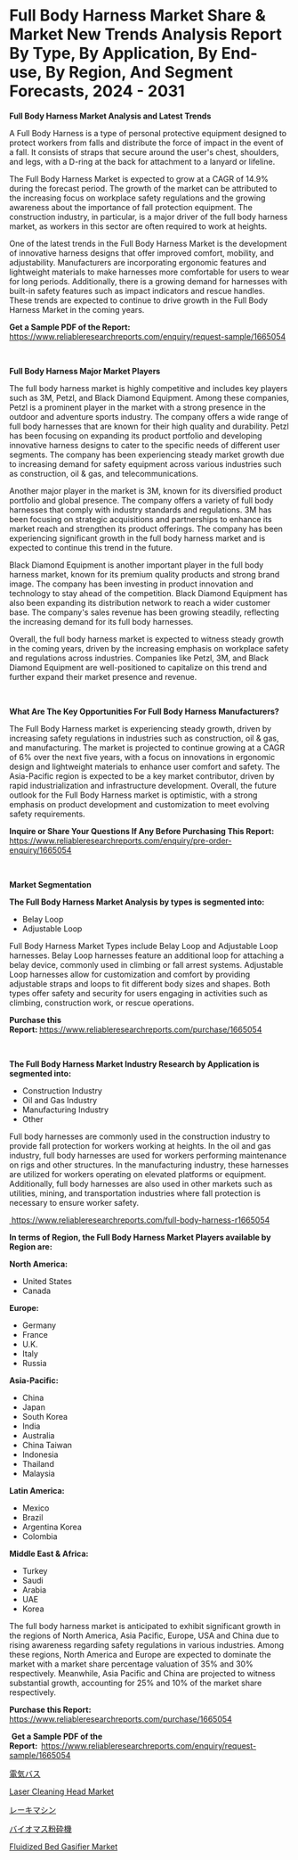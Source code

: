 <p><h1>Full Body Harness Market Share & Market New Trends Analysis Report By Type, By Application, By End-use, By Region, And Segment Forecasts, 2024 - 2031</h1></p><p><strong>Full Body Harness Market Analysis and Latest Trends</strong></p>
<p><p>A Full Body Harness is a type of personal protective equipment designed to protect workers from falls and distribute the force of impact in the event of a fall. It consists of straps that secure around the user's chest, shoulders, and legs, with a D-ring at the back for attachment to a lanyard or lifeline.</p><p>The Full Body Harness Market is expected to grow at a CAGR of 14.9% during the forecast period. The growth of the market can be attributed to the increasing focus on workplace safety regulations and the growing awareness about the importance of fall protection equipment. The construction industry, in particular, is a major driver of the full body harness market, as workers in this sector are often required to work at heights.</p><p>One of the latest trends in the Full Body Harness Market is the development of innovative harness designs that offer improved comfort, mobility, and adjustability. Manufacturers are incorporating ergonomic features and lightweight materials to make harnesses more comfortable for users to wear for long periods. Additionally, there is a growing demand for harnesses with built-in safety features such as impact indicators and rescue handles. These trends are expected to continue to drive growth in the Full Body Harness Market in the coming years.</p></p>
<p><strong>Get a Sample PDF of the Report:&nbsp;</strong> <a href="https://www.reliableresearchreports.com/enquiry/request-sample/1665054">https://www.reliableresearchreports.com/enquiry/request-sample/1665054</a></p>
<p>&nbsp;</p>
<p><strong>Full Body Harness Major Market Players</strong></p>
<p><p>The full body harness market is highly competitive and includes key players such as 3M, Petzl, and Black Diamond Equipment. Among these companies, Petzl is a prominent player in the market with a strong presence in the outdoor and adventure sports industry. The company offers a wide range of full body harnesses that are known for their high quality and durability. Petzl has been focusing on expanding its product portfolio and developing innovative harness designs to cater to the specific needs of different user segments. The company has been experiencing steady market growth due to increasing demand for safety equipment across various industries such as construction, oil & gas, and telecommunications.</p><p>Another major player in the market is 3M, known for its diversified product portfolio and global presence. The company offers a variety of full body harnesses that comply with industry standards and regulations. 3M has been focusing on strategic acquisitions and partnerships to enhance its market reach and strengthen its product offerings. The company has been experiencing significant growth in the full body harness market and is expected to continue this trend in the future.</p><p>Black Diamond Equipment is another important player in the full body harness market, known for its premium quality products and strong brand image. The company has been investing in product innovation and technology to stay ahead of the competition. Black Diamond Equipment has also been expanding its distribution network to reach a wider customer base. The company's sales revenue has been growing steadily, reflecting the increasing demand for its full body harnesses.</p><p>Overall, the full body harness market is expected to witness steady growth in the coming years, driven by the increasing emphasis on workplace safety and regulations across industries. Companies like Petzl, 3M, and Black Diamond Equipment are well-positioned to capitalize on this trend and further expand their market presence and revenue.</p></p>
<p>&nbsp;</p>
<p><strong>What Are The Key Opportunities For Full Body Harness Manufacturers?</strong></p>
<p><p>The Full Body Harness market is experiencing steady growth, driven by increasing safety regulations in industries such as construction, oil & gas, and manufacturing. The market is projected to continue growing at a CAGR of 6% over the next five years, with a focus on innovations in ergonomic design and lightweight materials to enhance user comfort and safety. The Asia-Pacific region is expected to be a key market contributor, driven by rapid industrialization and infrastructure development. Overall, the future outlook for the Full Body Harness market is optimistic, with a strong emphasis on product development and customization to meet evolving safety requirements.</p></p>
<p><strong>Inquire or Share Your Questions If Any Before Purchasing This Report:</strong> <a href="https://www.reliableresearchreports.com/enquiry/pre-order-enquiry/1665054">https://www.reliableresearchreports.com/enquiry/pre-order-enquiry/1665054</a></p>
<p>&nbsp;</p>
<p><strong>Market Segmentation</strong></p>
<p><strong>The Full Body Harness Market Analysis by types is segmented into:</strong></p>
<p><ul><li>Belay Loop</li><li>Adjustable Loop</li></ul></p>
<p><p>Full Body Harness Market Types include Belay Loop and Adjustable Loop harnesses. Belay Loop harnesses feature an additional loop for attaching a belay device, commonly used in climbing or fall arrest systems. Adjustable Loop harnesses allow for customization and comfort by providing adjustable straps and loops to fit different body sizes and shapes. Both types offer safety and security for users engaging in activities such as climbing, construction work, or rescue operations.</p></p>
<p><strong>Purchase this Report:&nbsp;</strong><a href="https://www.reliableresearchreports.com/purchase/1665054">https://www.reliableresearchreports.com/purchase/1665054</a></p>
<p>&nbsp;</p>
<p><strong>The Full Body Harness Market Industry Research by Application is segmented into:</strong></p>
<p><ul><li>Construction Industry</li><li>Oil and Gas Industry</li><li>Manufacturing Industry</li><li>Other</li></ul></p>
<p><p>Full body harnesses are commonly used in the construction industry to provide fall protection for workers working at heights. In the oil and gas industry, full body harnesses are used for workers performing maintenance on rigs and other structures. In the manufacturing industry, these harnesses are utilized for workers operating on elevated platforms or equipment. Additionally, full body harnesses are also used in other markets such as utilities, mining, and transportation industries where fall protection is necessary to ensure worker safety.</p></p>
<p><a href="https://www.reliableresearchreports.com/full-body-harness-r1665054">&nbsp;https://www.reliableresearchreports.com/full-body-harness-r1665054</a></p>
<p><strong>In terms of Region, the Full Body Harness Market Players available by Region are:</strong></p>
<p>
    <p> <strong> North America: </strong>
        <ul>
            <li>United States</li>
            <li>Canada</li>
        </ul>
        </p> 
    <p> <strong> Europe: </strong>
        <ul>
            <li>Germany</li>
            <li>France</li>
            <li>U.K.</li>
            <li>Italy</li>
            <li>Russia</li>
        </ul>
        </p> 
    <p> <strong> Asia-Pacific: </strong>
        <ul>
            <li>China</li>
            <li>Japan</li>
            <li>South Korea</li>
            <li>India</li>
            <li>Australia</li>
            <li>China Taiwan</li>
            <li>Indonesia</li>
            <li>Thailand</li>
            <li>Malaysia</li>
        </ul>
        </p> 
    <p> <strong> Latin America: </strong>
        <ul>
            <li>Mexico</li>
            <li>Brazil</li>
            <li>Argentina Korea</li>
            <li>Colombia</li>
        </ul>
        </p> 
    <p> <strong> Middle East & Africa: </strong>
        <ul>
            <li>Turkey</li>
            <li>Saudi</li>
            <li>Arabia</li>
            <li>UAE</li>
            <li>Korea</li>
        </ul>
    </p>
    </p>
<p><p>The full body harness market is anticipated to exhibit significant growth in the regions of North America, Asia Pacific, Europe, USA and China due to rising awareness regarding safety regulations in various industries. Among these regions, North America and Europe are expected to dominate the market with a market share percentage valuation of 35% and 30% respectively. Meanwhile, Asia Pacific and China are projected to witness substantial growth, accounting for 25% and 10% of the market share respectively.</p></p>
<p><strong>Purchase this Report: </strong><a href="https://www.reliableresearchreports.com/purchase/1665054">https://www.reliableresearchreports.com/purchase/1665054</a></p>
<p>&nbsp;<strong>Get a Sample PDF of the Report:&nbsp;&nbsp;</strong><a href="https://www.reliableresearchreports.com/enquiry/request-sample/1665054">https://www.reliableresearchreports.com/enquiry/request-sample/1665054</a></p>
<p><strong></strong></p>
<p><p><a href="https://medium.com/@colbu56546/%E9%9B%BB%E6%B0%97%E3%83%90%E3%82%B9%E5%B8%82%E5%A0%B4%E3%81%AF-%E5%B8%82%E5%A0%B4%E3%82%B7%E3%82%A7%E3%82%A2-%E3%82%B5%E3%82%A4%E3%82%BA-%E3%81%8A%E3%82%88%E3%81%B32031%E5%B9%B4%E3%81%BE%E3%81%A7%E3%81%AE%E4%BA%88%E6%B8%AC%E3%81%AB%E7%84%A6%E7%82%B9%E3%82%92%E5%BD%93%E3%81%A6%E3%81%A6%E3%81%84%E3%81%BE%E3%81%99-80ff40dc893d">電気バス</a></p><p><a href="https://www.linkedin.com/pulse/laser-cleaning-head-market-trends-analysis-forecasted-hglte">Laser Cleaning Head Market</a></p><p><a href="https://github.com/dzy793153605/Market-Research-Report-List-2/blob/main/889962653412.md">レーキマシン</a></p><p><a href="https://github.com/EthanMorar2011/Market-Research-Report-List-1/blob/main/882214853413.md">バイオマス粉砕機</a></p><p><a href="https://github.com/jj19131/Market-Research-Report-List-2/blob/main/fluidized-bed-gasifier-market.md">Fluidized Bed Gasifier Market</a></p></p>